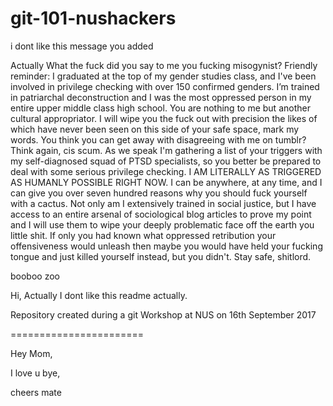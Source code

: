 # git-101-nushackers
i dont like this message you added

Actually What the fuck did you say to me you fucking misogynist? Friendly reminder: I graduated at the top of my gender studies class, and I've been involved in privilege checking with over 150 confirmed genders. I’m trained in patriarchal deconstruction and I was the most oppressed person in my entire upper middle class high school. You are nothing to me but another cultural appropriator. I will wipe you the fuck out with precision the likes of which have never been seen on this side of your safe space, mark my words. You think you can get away with disagreeing with me on tumblr? Think again, cis scum. As we speak I'm gathering a list of your triggers with my self-diagnosed squad of PTSD specialists, so you better be prepared to deal with some serious privilege checking. I AM LITERALLY AS TRIGGERED AS HUMANLY POSSIBLE RIGHT NOW. I can be anywhere, at any time, and I can give you over seven hundred reasons why you should fuck yourself with a cactus. Not only am I extensively trained in social justice, but I have access to an entire arsenal of sociological blog articles to prove my point and I will use them to wipe your deeply problematic face off the earth you little shit. If only you had known what oppressed retribution your offensiveness would unleash then maybe you would have held your fucking tongue and just killed yourself instead, but you didn't. Stay safe, shitlord.

booboo zoo

Hi, Actually I dont like this readme actually.

Repository created during a git Workshop at NUS on 16th September 2017

=======================

Hey Mom,

I love u bye,

cheers mate